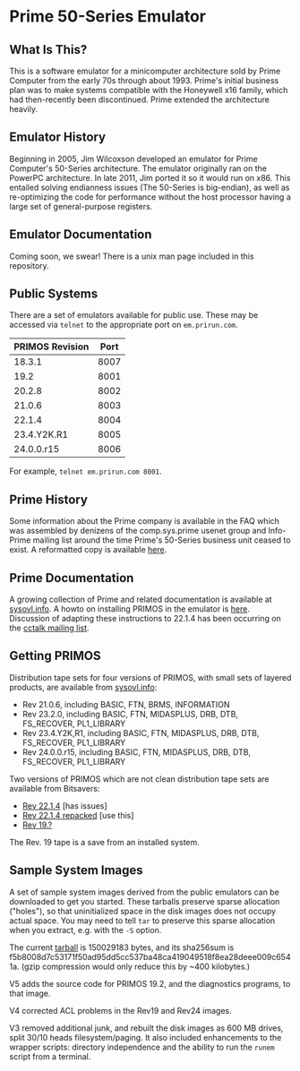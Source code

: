 # Prime 50-Series Emulator

## What Is This?

This is a software emulator for a minicomputer architecture sold by
Prime Computer from the early 70s through about 1993.  Prime's initial
business plan was to make systems compatible with the Honeywell x16
family, which had then-recently been discontinued.  Prime extended
the architecture heavily.

## Emulator History

Beginning in 2005, Jim Wilcoxson developed an emulator for Prime
Computer's 50-Series architecture.  The emulator originally ran on
the PowerPC architecture.  In late 2011, Jim ported it so it would
run on x86.  This entailed solving endianness issues (The 50-Series is
big-endian), as well as re-optimizing the code for performance without
the host processor having a large set of general-purpose registers.

## Emulator Documentation

Coming soon, we swear!  There is a unix man page included in this
repository.

## Public Systems

There are a set of emulators available for public use.  These may be
accessed via `telnet` to the appropriate port on `em.prirun.com`.

| PRIMOS Revision | Port |
|-----------------|------|
| 18.3.1          | 8007 |
| 19.2            | 8001 |
| 20.2.8          | 8002 |
| 21.0.6          | 8003 |
| 22.1.4          | 8004 |
| 23.4.Y2K.R1     | 8005 |
| 24.0.0.r15      | 8006 |

For example, `telnet em.prirun.com 8001`.

## Prime History

Some information about the Prime company is available in the FAQ
which was assembled by denizens of the comp.sys.prime usenet group
and Info-Prime mailing list around the time Prime's 50-Series
business unit ceased to exist.  A reformatted copy is available
[here](https://sysovl.info/reference_prime_faq.html).

## Prime Documentation

A growing collection of Prime and related documentation is available
at [sysovl.info](https://sysovl.info/reference_prime.html).
A howto on installing PRIMOS in the emulator is
[here](https://sysovl.info/reference_prime_drb_installing_primos.html).
Discussion of adapting these instructions to
22.1.4 has been occurring on the [cctalk mailing
list](http://classiccmp.org/pipermail/cctalk/2020-March/052126.html).

## Getting PRIMOS

Distribution tape sets for four versions of PRIMOS,
with small sets of layered products, are available from
[sysovl.info](https://sysovl.info/downloads_prime_primedist.html):

* Rev 21.0.6, including BASIC, FTN, BRMS, INFORMATION
* Rev 23.2.0, including BASIC, FTN, MIDASPLUS, DRB, DTB, FS_RECOVER, PL1_LIBRARY
* Rev 23.4.Y2K,R1, including BASIC, FTN, MIDASPLUS, DRB, DTB, FS_RECOVER, PL1_LIBRARY
* Rev 24.0.0.r15, including BASIC, FTN, MIDASPLUS, DRB, DTB, FS_RECOVER, PL1_LIBRARY

Two versions of PRIMOS which are not clean distribution tape sets
are available from Bitsavers:

* [Rev 22.1.4](http://bitsavers.org/bits/Prime/primos_22.1.4.zip) [has issues]
* [Rev 22.1.4 repacked](https://yagi.h-net.org/m2214repack.tar.gz) [use this]
* [Rev 19.?](http://bitsavers.org/bits/Prime/pps/03_log.tape_I=boot_II=iptpal.tap.gz)

The Rev. 19 tape is a save from an installed system.

## Sample System Images

A set of sample system images derived from the public emulators can
be downloaded to get you started.  These tarballs preserve sparse
allocation ("holes"), so that uninitialized space in the disk images
does not occupy actual space.  You may need to tell `tar` to preserve
this sparse allocation when you extract, e.g. with the `-S` option.

The current
[tarball](https://sysovl.info/pages/blobs/emulator/p50em_samplemachines_v5.tar)
is 150029183 bytes, and its sha256sum is
f5b8008d7c53171f50ad95dd5cc537ba48ca419049518f8ea28deee009c6541a.
(gzip compression would only reduce this by ~400 kilobytes.)

V5 adds the source code for PRIMOS 19.2, and the diagnostics programs,
to that image.

V4 corrected ACL problems in the Rev19 and Rev24 images.

V3 removed additional junk, and rebuilt the disk images as 600
MB drives, split 30/10 heads filesystem/paging.  It also included
enhancements to the wrapper scripts: directory independence and the
ability to run the `runem` script from a terminal.
